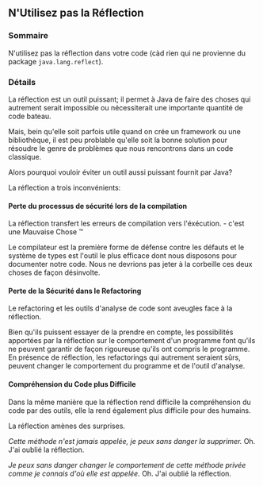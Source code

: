## N'Utilisez pas la Réflection

### Sommaire

N'utilisez pas la réflection dans votre code (càd rien qui ne provienne du package `java.lang.reflect`).

### Détails

La réflection est un outil puissant; il permet à Java de faire des choses qui autrement serait impossible ou nécessiterait une importante quantité de code bateau.

Mais, bein qu'elle soit parfois utile quand on crée un framework ou une bibliothèque, il est peu problable qu'elle soit la bonne solution pour résoudre le genre de problèmes que nous rencontrons dans un code classique.

Alors pourquoi vouloir éviter un outil aussi puissant fournit par Java?

La réflection a trois inconvénients:

#### Perte du processus de sécurité lors de la compilation

La réflection transfert les erreurs de compilation vers l'éxécution. - c'est une Mauvaise Chose &trade;

Le compilateur est la première forme de défense contre les défauts et le système de types est l'outil le plus efficace dont nous disposons pour documenter notre code. Nous ne devrions pas jeter à la corbeille ces deux choses de façon désinvolte.

#### Perte de la Sécurité dans le Refactoring

Le refactoring et les outils d'analyse de code sont aveugles face à la réflection.

Bien qu'ils puissent essayer de la prendre en compte, les possibilités apportées par la réflection sur le comportement d'un programme font qu'ils ne peuvent garantir de façon rigoureuse qu'ils ont compris le programme. En présence de réflection, les refactorings qui autrement seraient sûrs, peuvent changer le comportement du programme et de l'outil d'analyse.

#### Compréhension du Code plus Difficile

Dans la même manière que la réflection rend difficile la compréhension du code par des outils, elle la rend également plus difficile pour des humains.

La réflection amènes des surprises.


*Cette méthode n'est jamais appelée, je peux sans danger la supprimer.* Oh. J'ai oublié la réflection.

*Je peux sans danger changer le comportement de cette méthode privée comme je connais d'où elle est appelée.* Oh. J'ai oublié la réflection.

